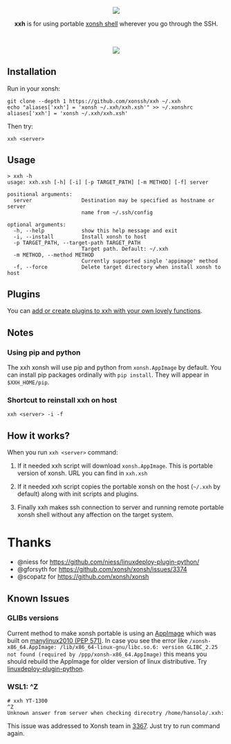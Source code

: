 <p align="center">
  <img src="https://avatars2.githubusercontent.com/u/57318034?s=60&v=4&"><br>
  <p align="center">
    <b>xxh</b> is for using portable <a href="https://xon.sh/">xonsh shell</a> wherever you go through the SSH.
  </p>
</p>
<br>
<p align="center">  
  <a href="https://asciinema.org/a/osSEzqnmH9pMYEZibNe2K7ZL7" target="_blank"><img src="https://asciinema.org/a/osSEzqnmH9pMYEZibNe2K7ZL7.svg"></a>
</p>


## Installation
Run in your xonsh:
```
git clone --depth 1 https://github.com/xonssh/xxh ~/.xxh
echo "aliases['xxh'] = 'xonsh ~/.xxh/xxh.xsh'" >> ~/.xonshrc
aliases['xxh'] = 'xonsh ~/.xxh/xxh.xsh'
```
Then try:
```
xxh <server>
```

## Usage
```
> xxh -h
usage: xxh.xsh [-h] [-i] [-p TARGET_PATH] [-m METHOD] [-f] server

positional arguments:
  server                Destination may be specified as hostname or server
                        name from ~/.ssh/config

optional arguments:
  -h, --help            show this help message and exit
  -i, --install         Install xonsh to host
  -p TARGET_PATH, --target-path TARGET_PATH
                        Target path. Default: ~/.xxh
  -m METHOD, --method METHOD
                        Currently supported single 'appimage' method
  -f, --force           Delete target directory when install xonsh to host
```

## Plugins

You can [add or create plugins to xxh with your own lovely functions](plugins/README.md).

## Notes

### Using pip and python

The xxh xonsh will use pip and python from `xonsh.AppImage` by default. You can install pip packages ordinally with `pip install`. They will appear in `$XXH_HOME/pip`.

### Shortcut to reinstall xxh on host
```
xxh <server> -i -f
```

## How it works?

When you run `xxh <server>` command:

1. If it needed xxh script will download `xonsh.AppImage`. This is portable version of xonsh. URL you can find in `xxh.xsh`

2. If it needed xxh script copies the portable xonsh on the host (`~/.xxh` by default) along with init scripts and plugins.

3. Finally xxh makes ssh connection to server and running remote portable xonsh shell without any affection on the target system.

# Thanks

* @niess for https://github.com/niess/linuxdeploy-plugin-python/
* @gforsyth for https://github.com/xonsh/xonsh/issues/3374
* @scopatz for https://github.com/xonsh/xonsh

## Known Issues

### GLIBs versions

Current method to make xonsh portable is using an [AppImage](https://appimage.org/) which was built on [manylinux2010 (PEP 571)](https://github.com/niess/linuxdeploy-plugin-python/issues/12). In case you see the error like ``/xonsh-x86_64.AppImage: /lib/x86_64-linux-gnu/libc.so.6: version GLIBC_2.25 not found (required by /ppp/xonsh-x86_64.AppImage)`` this means you should rebuild the AppImage for older version of linux distributive. Try [linuxdeploy-plugin-python](https://github.com/niess/linuxdeploy-plugin-python/).

### WSL1: ^Z

```
# xxh YT-1300
^Z
Unknown answer from server when checking direcotry /home/hansolo/.xxh:
```
This issue was addressed to Xonsh team in [3367](https://github.com/xonsh/xonsh/issues/3367). Just try to run command again.
